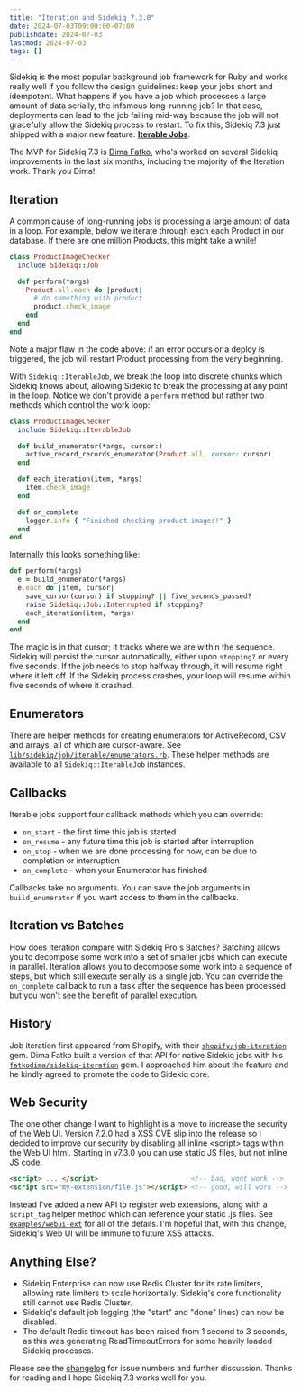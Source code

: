 ```yaml
---
title: "Iteration and Sidekiq 7.3.0"
date: 2024-07-03T09:00:00-07:00
publishdate: 2024-07-03
lastmod: 2024-07-03
tags: []
---
```


Sidekiq is the most popular background job framework for Ruby and works really well if you follow the design guidelines: keep your jobs short and idempotent.
What happens if you have a job which processes a large amount of data serially, the infamous long-running job?
In that case, deployments can lead to the job failing mid-way because the job will not gracefully allow the Sidekiq process to restart.
To fix this, Sidekiq 7.3 just shipped with a major new feature: [**Iterable Jobs**](https://github.com/sidekiq/sidekiq/wiki/Iteration).

The MVP for Sidekiq 7.3 is [Dima Fatko](https://github.com/fatkodima), who's worked on several Sidekiq improvements in the last six months, including the majority of the Iteration work.
Thank you Dima!

## Iteration

A common cause of long-running jobs is processing a large amount of data in a loop.
For example, below we iterate through each each Product in our database.
If there are one million Products, this might take a while!

```ruby
class ProductImageChecker
  include Sidekiq::Job

  def perform(*args)
    Product.all.each do |product|
      # do something with product
      product.check_image
    end
  end
end
```

Note a major flaw in the code above: if an error occurs or a deploy is triggered, the job will restart Product processing from the very beginning.

With `Sidekiq::IterableJob`, we break the loop into discrete chunks which Sidekiq knows about, allowing Sidekiq to break the processing at any point in the loop.
Notice we don't provide a `perform` method but rather two methods which control the work loop:

```ruby
class ProductImageChecker
  include Sidekiq::IterableJob

  def build_enumerator(*args, cursor:)
    active_record_records_enumerator(Product.all, cursor: cursor)
  end

  def each_iteration(item, *args)
    item.check_image
  end

  def on_complete
    logger.info { "Finished checking product images!" }
  end
end
```

Internally this looks something like:

```ruby
def perform(*args)
  e = build_enumerator(*args)
  e.each do |item, cursor|
    save_cursor(cursor) if stopping? || five_seconds_passed?
    raise Sidekiq::Job::Interrupted if stopping?
    each_iteration(item, *args)
  end
end
```

The magic is in that cursor; it tracks where we are within the sequence.
Sidekiq will persist the cursor automatically, either upon `stopping?` or every five seconds.
If the job needs to stop halfway through, it will resume right where it left off.
If the Sidekiq process crashes, your loop will resume within five seconds of where it crashed.

## Enumerators

There are helper methods for creating enumerators for ActiveRecord, CSV and arrays, all of which are cursor-aware.
See [`lib/sidekiq/job/iterable/enumerators.rb`](https://github.com/sidekiq/sidekiq/blob/main/lib/sidekiq/job/iterable/enumerators.rb).
These helper methods are available to all `Sidekiq::IterableJob` instances.

## Callbacks

Iterable jobs support four callback methods which you can override:

- `on_start` - the first time this job is started
- `on_resume` - any future time this job is started after interruption
- `on_stop` - when we are done processing for now, can be due to completion or interruption
- `on_complete` - when your Enumerator has finished

Callbacks take no arguments.
You can save the job arguments in `build_enumerator` if you want access to them in the callbacks.

## Iteration vs Batches

How does Iteration compare with Sidekiq Pro's Batches?
Batching allows you to decompose some work into a set of smaller jobs which can execute in parallel.
Iteration allows you to decompose some work into a sequence of steps, but which still execute serially as a single job.
You can override the `on_complete` callback to run a task after the sequence has been processed but you won't see the benefit of parallel execution.

## History

Job iteration first appeared from Shopify, with their [`shopify/job-iteration`](https://github.com/shopify/job-iteration) gem.
Dima Fatko built a version of that API for native Sidekiq jobs with his [`fatkodima/sidekiq-iteration`](https://github.com/fatkodima/sidekiq-iteration) gem.
I approached him about the feature and he kindly agreed to promote the code to Sidekiq core.

## Web Security

The one other change I want to highlight is a move to increase the security of the Web UI.
Version 7.2.0 had a XSS CVE slip into the release so I decided to improve our security by disabling all inline &lt;script&gt; tags within the Web UI html.
Starting in v7.3.0 you can use static JS files, but not inline JS code:

```html
<script> ... </script>                       <!-- bad, wont work -->
<script src="my-extension/file.js"></script> <!-- good, will work -->
```

Instead I've added a new API to register web extensions, along with a `script_tag` helper method which can reference your static .js files.
See [`examples/webui-ext`](https://github.com/sidekiq/sidekiq/tree/main/examples/webui-ext) for all of the details.
I'm hopeful that, with this change, Sidekiq's Web UI will be immune to future XSS attacks.

## Anything Else?

* Sidekiq Enterprise can now use Redis Cluster for its rate limiters, allowing rate limiters to scale horizontally. Sidekiq's core functionality still cannot use Redis Cluster.
* Sidekiq's default job logging (the "start" and "done" lines) can now be disabled.
* The default Redis timeout has been raised from 1 second to 3 seconds, as this was generating ReadTimeoutErrors for some heavily loaded Sidekiq processes.

Please see the [changelog](https://github.com/sidekiq/sidekiq/blob/main/Changes.md) for issue numbers and further discussion.
Thanks for reading and I hope Sidekiq 7.3 works well for you.
